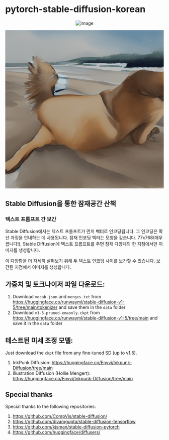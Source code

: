 # pytorch-stable-diffusion-korean

<p align="center"><img src="https://github.com/ugiugi0823/pytorch-stable-diffusion-korean/assets/106899647/9c2a95e2-6bbe-4001-bd67-1f997d5d8d15" alt="image"></p>







![P1](./sd/data/P1.gif)

## Stable Diffusion을 통한 잠재공간 산책

### 텍스트 프롬프트 간 보간

Stable Diffusion에서는 텍스트 프롬프트가 먼저 벡터로 인코딩됩니다.
그 인코딩은 확산 과정을 안내하는 데 사용됩니다.
잠재 인코딩 벡터는 모양을 갖습니다.
77x768(매우 큽니다!), Stable Diffusion에 텍스트 프롬프트를 주면
잠재 다양체의 한 지점에서만 이미지를 생성합니다.

이 다양함을 더 자세히 살펴보기 위해 두 텍스트 인코딩 사이를 보간할 수 있습니다.
보간된 지점에서 이미지를 생성합니다.



## 가중치 및 토크나이저 파일 다운로드:

1. Download `vocab.json` and `merges.txt` from https://huggingface.co/runwayml/stable-diffusion-v1-5/tree/main/tokenizer and save them in the `data` folder
2. Download `v1-5-pruned-emaonly.ckpt` from https://huggingface.co/runwayml/stable-diffusion-v1-5/tree/main and save it in the `data` folder

## 테스트된 미세 조정 모델:

Just download the `ckpt` file from any fine-tuned SD (up to v1.5).

1. InkPunk Diffusion: https://huggingface.co/Envvi/Inkpunk-Diffusion/tree/main
2. Illustration Diffusion (Hollie Mengert): https://huggingface.co/Envvi/Inkpunk-Diffusion/tree/main

## Special thanks

Special thanks to the following repositories:

1. https://github.com/CompVis/stable-diffusion/
1. https://github.com/divamgupta/stable-diffusion-tensorflow
1. https://github.com/kjsman/stable-diffusion-pytorch
1. https://github.com/huggingface/diffusers/

